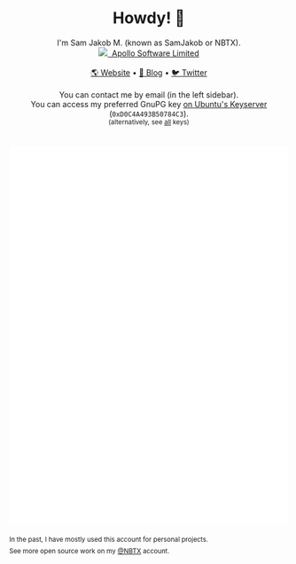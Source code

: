 <h1 align="center">Howdy! 👋</h1>

<p align="center">
  I'm Sam Jakob M. (known as SamJakob or NBTX).
  <br>
  <a href="https://apollosoftware.xyz" target="_blank"><img height="17" src="https://user-images.githubusercontent.com/37072691/133508704-8b16ba22-c6a4-4d10-a994-2aa1f3a0df65.png">&nbsp; Apollo Software Limited</a>
  <br>
  <br>
  <a href="https://samjakob.com/">🌎 Website</a> &#x2022; <a href="https://blog.samjakob.com/">📓 Blog</a> &#x2022; <a href="https://twitter.com/SamJakobNBTX">🐦 Twitter</a>
  <br>
  <br>
  You can contact me by email (in the left sidebar).
  <br>
  You can access my preferred GnuPG key <a href="https://keyserver.ubuntu.com/pks/lookup?search=0xD0C4A493B50784C3&fingerprint=on&op=index">on Ubuntu's Keyserver</a> (<code>0xD0C4A493B50784C3</code>).
  <br>
  <sup>(alternatively, see <a href="https://github.com/SamJakob.keys">all</a> keys)</sup>
  <br><br>
</p>

<!--
<p align="center">
  <img align="center" src="https://github-readme-streak-stats.herokuapp.com?user=SamJakob&theme=dark&hide_border=true&stroke=00000000" />
</p>
-->

<p align="center">
  <img align="center" src="./github-metrics.svg">
</p>
  
<p>
  <sub>In the past, I have mostly used this account for personal projects.</sub><br>
  <sub>See more open source work on my <a href="https://github.com/NBTX" target="_blank">@NBTX</a> account.</sub>
</p>

<!--
**SamJakob/SamJakob** is a ✨ _special_ ✨ repository because its `README.md` (this file) appears on your GitHub profile.

Here are some ideas to get you started:

- 🔭 I’m currently working on ...
- 🌱 I’m currently learning ...
- 👯 I’m looking to collaborate on ...
- 🤔 I’m looking for help with ...
- 💬 Ask me about ...
- 📫 How to reach me: ...
- 😄 Pronouns: ...
- ⚡ Fun fact: ...
-->
